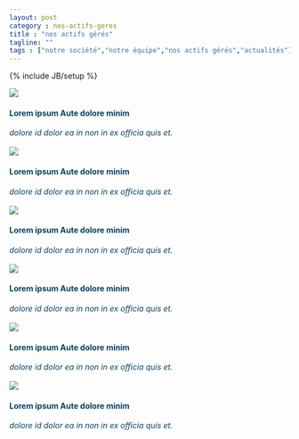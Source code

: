 ```yaml
---
layout: post
category : nos-actifs-geres
title : "nos actifs gérés"
tagline: ""
tags : ["notre société","notre équipe","nos actifs gérés","actualités"]
---
```

{% include JB/setup %}
<div class="row" style="color:#0d405e;">
<div class="col-md-6 col-lg-4">
<img src="{{ ASSET_PATH }}/actus/actu_1.jpg" class="img-responsive">
<h4>Lorem ipsum Aute dolore minim</h4>
 <i>dolore id dolor ea in non in ex officia quis et.</i>
<br><br>
</div><div class="col-md-6 col-lg-4">
<img src="{{ ASSET_PATH }}/actus/actu_1.jpg" class="img-responsive">
<h4>Lorem ipsum Aute dolore minim</h4>
<i>dolore id dolor ea in non in ex officia quis et.</i>
<br><br>
</div>
<div class="col-md-6 col-lg-4">
<img src="{{ ASSET_PATH }}/actus/actu_1.jpg" class="img-responsive">
<h4>Lorem ipsum Aute dolore minim</h4>
 <i>dolore id dolor ea in non in ex officia quis et.</i>
<br><br>
</div>
<div class="col-md-6 col-lg-4">
<img src="{{ ASSET_PATH }}/actus/actu_1.jpg" class="img-responsive">
<h4>Lorem ipsum Aute dolore minim</h4>
 <i>dolore id dolor ea in non in ex officia quis et.</i>
<br><br>
</div>
<div class="col-md-6 col-lg-4">
<img src="{{ ASSET_PATH }}/actus/actu_1.jpg" class="img-responsive">
<h4>Lorem ipsum Aute dolore minim</h4>
 <i>dolore id dolor ea in non in ex officia quis et.</i>
<br><br>
</div>
<div class="col-md-6 col-lg-4">
<img src="{{ ASSET_PATH }}/actus/actu_1.jpg" class="img-responsive">
<h4>Lorem ipsum Aute dolore minim</h4>
 <i>dolore id dolor ea in non in ex officia quis et.</i>
<br><br>
</div>
</div>
